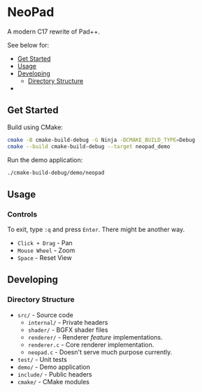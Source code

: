 # NeoPad

A modern C17 rewrite of Pad++.

See below for:

  - [Get Started](#get-started)
  - [Usage](#usage)
  - [Developing](#developing)
    - [Directory Structure](#directory-structure)
  - 

## Get Started

Build using CMake:

```bash
cmake -B cmake-build-debug -G Ninja -DCMAKE_BUILD_TYPE=Debug
cmake --build cmake-build-debug --target neopad_demo
```

Run the demo application:

```bash
./cmake-build-debug/demo/neopad
```

## Usage

### Controls

To exit, type `:q` and press `Enter`. There might be another way.

- `Click + Drag` - Pan
- `Mouse Wheel` - Zoom
- `Space` - Reset View

## Developing

### Directory Structure

- `src/` - Source code
  - `internal/` - Private headers
  - `shader/` - BGFX shader files
  - `renderer/` - Renderer _feature_ implementations.
  - `renderer.c` - Core renderer implementation.
  - `neopad.c` - Doesn't serve much purpose currently.
- `test/` - Unit tests
- `demo/` - Demo application
- `include/` - Public headers
- `cmake/` - CMake modules

